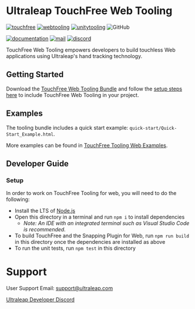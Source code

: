 <!--links-->
[discord]: https://discord.com/invite/3VCndThqxS 'Discord Server'
[touchfree]: https://developer.leapmotion.com/touchfree 'TouchFree Download'
[web]: https://developer.leapmotion.com/touchfree-tooling-for-web 'TouchFree Web Tooling'
[unity]: https://developer.leapmotion.com/touchfree-tooling-unity 'TouchFree Unity Tooling'
[download]: https://developer.leapmotion.com/touchfree-tooling-for-web 'Ultraleap TouchFree Web Tooling Bundle Download'
[documentation]: https://docs.ultraleap.com/touchfree-user-manual/tooling-for-web.html 'Ultraleap TouchFree Web Tooling Documentation'
[setup]: https://docs.ultraleap.com/touchfree-user-manual/tooling-for-web.html#setup 'Ultraleap TouchFree Web Tooling Setup Documentation'
[examples]: https://github.com/ultraleap/TouchFree-Tooling-Examples/tree/develop/Examples-Web 'Ultraleap TouchFree Tooling Web Examples'

<!--content-->
# Ultraleap TouchFree Web Tooling

[![touchfree](https://img.shields.io/badge/TouchFree-00cf75)][touchfree]
[![webtooling](https://img.shields.io/badge/Web%20Tooling-00cf75)][web]
[![unitytooling](https://img.shields.io/badge/Unity%20Tooling-00cf75)][unity]
![GitHub](https://img.shields.io/github/license/ultraleap/TouchFreeWebTooling)

[![documentation](https://img.shields.io/badge/Documentation-docs.ultraleap.com-e47400)][documentation]
[![mail](https://img.shields.io/badge/Email%20Support%20-%20support%40ultraleap.com-7535de)](mailto:support@ultraleap.com)
[![discord](https://img.shields.io/badge/Ultraleap%20Developer%20Discord-7535de)][discord]

TouchFree Web Tooling empowers developers to build touchless Web applications using Ultraleap's hand tracking technology.

## Getting Started

Download the [TouchFree Web Tooling Bundle][download] and follow the [setup steps here][setup] to include TouchFree Web Tooling in your project.

## Examples

The tooling bundle includes a quick start example: `quick-start/Quick-Start_Example.html`.

More examples can be found in [TouchFree Tooling Web Examples][examples].

## Developer Guide

### Setup

In order to work on TouchFree Tooling for web, you will need to do the following:

- Install the LTS of [Node.js](https://nodejs.org/en/download/)
- Open this directory in a terminal and run `npm i` to install dependencies
  - _Note: An IDE with an integrated terminal such as Visual Studio Code is recommended._
- To build TouchFree and the Snapping Plugin for Web, run `npm run build` in this directory once the dependencies are installed as above
- To run the unit tests, run `npm test` in this directory

# Support

User Support Email: support@ultraleap.com

[Ultraleap Developer Discord][discord]